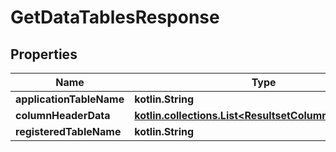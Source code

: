 
# GetDataTablesResponse

## Properties
| Name | Type | Description | Notes |
| ------------ | ------------- | ------------- | ------------- |
| **applicationTableName** | **kotlin.String** |  |  [optional] |
| **columnHeaderData** | [**kotlin.collections.List&lt;ResultsetColumnHeaderData&gt;**](ResultsetColumnHeaderData.md) |  |  [optional] |
| **registeredTableName** | **kotlin.String** |  |  [optional] |



